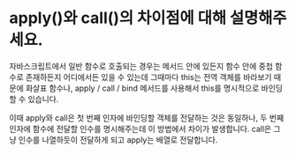 # apply()와 call()의 차이점에 대해 설명해주세요.

자바스크립트에서 일반 함수로 호출되는 경우는 메서드 안에 있든지 함수 안에 중첩 함수로 존재하든지 어디에서든 있을 수 있는데 그때마다 this는 전역 객체를 바라보기 때문에 화살표 함수나,  apply / call / bind 메서드를 사용해서 this를 명시적으로 바인딩 할 수 있습니다. 

이때 apply와 call은 첫 번째 인자에 바인딩할 객체를 전달하는 것은 동일하나, 두 번째 인자에 함수에 전달할 인수를 명시해주는데 이 방법에서 차이가 발생합니다. call은 그냥 인수를 나열하듯이 전달하게 되고 apply는 배열로 전달합니다.